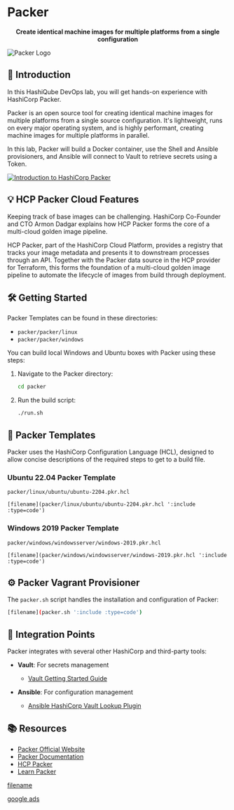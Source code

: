 # Packer

<div align="center">
  <p><strong>Create identical machine images for multiple platforms from a single configuration</strong></p>
</div>

![Packer Logo](images/packer-logo.png?raw=true "Packer Logo")

## 🚀 Introduction

In this HashiQube DevOps lab, you will get hands-on experience with HashiCorp Packer.

Packer is an open source tool for creating identical machine images for multiple platforms from a single source configuration. It's lightweight, runs on every major operating system, and is highly performant, creating machine images for multiple platforms in parallel.

In this lab, Packer will build a Docker container, use the Shell and Ansible provisioners, and Ansible will connect to Vault to retrieve secrets using a Token.

[![Introduction to HashiCorp Packer](images/maxresdefault.jpeg)](https://www.youtube.com/watch?v=r0I4TTO957w)

## 💡 HCP Packer Cloud Features

Keeping track of base images can be challenging. HashiCorp Co-Founder and CTO Armon Dadgar explains how HCP Packer forms the core of a multi-cloud golden image pipeline.

HCP Packer, part of the HashiCorp Cloud Platform, provides a registry that tracks your image metadata and presents it to downstream processes through an API. Together with the Packer data source in the HCP provider for Terraform, this forms the foundation of a multi-cloud golden image pipeline to automate the lifecycle of images from build through deployment.

## 🛠️ Getting Started

Packer Templates can be found in these directories:

- `packer/packer/linux`
- `packer/packer/windows`

You can build local Windows and Ubuntu boxes with Packer using these steps:

1. Navigate to the Packer directory:

   ```bash
   cd packer
   ```

2. Run the build script:

   ```bash
   ./run.sh
   ```

## 📄 Packer Templates

Packer uses the HashiCorp Configuration Language (HCL), designed to allow concise descriptions of the required steps to get to a build file.

### Ubuntu 22.04 Packer Template

`packer/linux/ubuntu/ubuntu-2204.pkr.hcl`

```hcl
[filename](packer/linux/ubuntu/ubuntu-2204.pkr.hcl ':include :type=code')
```

### Windows 2019 Packer Template

`packer/windows/windowsserver/windows-2019.pkr.hcl`

```hcl
[filename](packer/windows/windowsserver/windows-2019.pkr.hcl ':include :type=code')
```

## ⚙️ Packer Vagrant Provisioner

The `packer.sh` script handles the installation and configuration of Packer:

```bash
[filename](packer.sh ':include :type=code')
```

## 🔗 Integration Points

Packer integrates with several other HashiCorp and third-party tools:

- **Vault**: For secrets management
  - [Vault Getting Started Guide](https://learn.hashicorp.com/vault/getting-started/secrets-engines)

- **Ansible**: For configuration management
  - [Ansible HashiCorp Vault Lookup Plugin](https://docs.ansible.com/ansible/latest/plugins/lookup/hashi_vault.html)

## 📚 Resources

- [Packer Official Website](https://www.packer.io)
- [Packer Documentation](https://www.packer.io/docs)
- [HCP Packer](https://cloud.hashicorp.com/products/packer)
- [Learn Packer](https://learn.hashicorp.com/packer)

[filename](packer.sh ':include :type=code')

[google ads](../googleads.html ':include :type=iframe width=100% height=300px')
